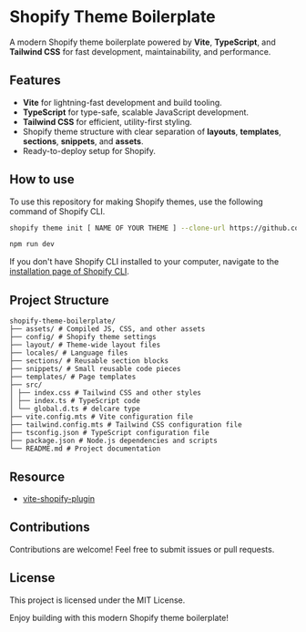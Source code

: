 # Shopify Theme Boilerplate

A modern Shopify theme boilerplate powered by **Vite**, **TypeScript**, and **Tailwind CSS** for fast development, maintainability, and performance.

## Features

- **Vite** for lightning-fast development and build tooling.
- **TypeScript** for type-safe, scalable JavaScript development.
- **Tailwind CSS** for efficient, utility-first styling.
- Shopify theme structure with clear separation of **layouts**, **templates**, **sections**, **snippets**, and **assets**.
- Ready-to-deploy setup for Shopify.

## How to use

To use this repository for making Shopify themes, use the following command of Shopify CLI.

```sh
shopify theme init [ NAME OF YOUR THEME ] --clone-url https://github.com/jerry-ey/shopify-theme-boilerplate
```

```sh
npm run dev
```

If you don't have Shopify CLI installed to your computer, navigate to the [installation page of Shopify CLI](https://shopify.dev/themes/tools/cli/installation).

## Project Structure

```plaintext
shopify-theme-boilerplate/
├── assets/ # Compiled JS, CSS, and other assets
├── config/ # Shopify theme settings
├── layout/ # Theme-wide layout files
├── locales/ # Language files
├── sections/ # Reusable section blocks
├── snippets/ # Small reusable code pieces
├── templates/ # Page templates
├── src/
│ ├── index.css # Tailwind CSS and other styles
│ ├── index.ts # TypeScript code
│ └── global.d.ts # delcare type
├── vite.config.mts # Vite configuration file
├── tailwind.config.mts # Tailwind CSS configuration file
├── tsconfig.json # TypeScript configuration file
├── package.json # Node.js dependencies and scripts
└── README.md # Project documentation
```

## Resource
- [vite-shopify-plugin](https://shopify-vite.barrelny.com/)

## Contributions

Contributions are welcome! Feel free to submit issues or pull requests.

## License

This project is licensed under the MIT License.

Enjoy building with this modern Shopify theme boilerplate!
